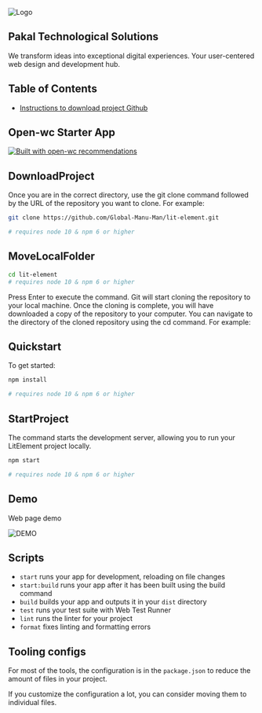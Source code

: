 ![Logo](https://locallity-logos.s3.us-west-1.amazonaws.com/icon-blue.png)


## Pakal Technological Solutions

We transform ideas into exceptional digital experiences. Your user-centered web design and development hub.


## Table of Contents



 - [Instructions to download project Github ](https://github.com/Global-Manu-Man/lit-element.git)



## Open-wc Starter App

[![Built with open-wc recommendations](https://img.shields.io/badge/built%20with-open--wc-blue.svg)](https://github.com/open-wc)

## DownloadProject

Once you are in the correct directory, use the git clone command followed by the URL of the repository you want to clone. For example:


```bash
git clone https://github.com/Global-Manu-Man/lit-element.git

# requires node 10 & npm 6 or higher
```
## MoveLocalFolder


```bash
cd lit-element
# requires node 10 & npm 6 or higher
```


Press Enter to execute the command. Git will start cloning the repository to your local machine. Once the cloning is complete, you will have downloaded a copy of the repository to your computer. You can navigate to the directory of the cloned repository using the cd command. For example:


## Quickstart




To get started:

```bash
npm install

# requires node 10 & npm 6 or higher
```

## StartProject

The command starts the  development server, allowing you to run your LitElement project locally.


```bash
npm start

# requires node 10 & npm 6 or higher
```

## Demo

Web page demo

![DEMO](https://locallity-logos.s3.us-west-1.amazonaws.com/Screenshot_1.png)


## Scripts

- `start` runs your app for development, reloading on file changes
- `start:build` runs your app after it has been built using the build command
- `build` builds your app and outputs it in your `dist` directory
- `test` runs your test suite with Web Test Runner
- `lint` runs the linter for your project
- `format` fixes linting and formatting errors

## Tooling configs

For most of the tools, the configuration is in the `package.json` to reduce the amount of files in your project.

If you customize the configuration a lot, you can consider moving them to individual files.
